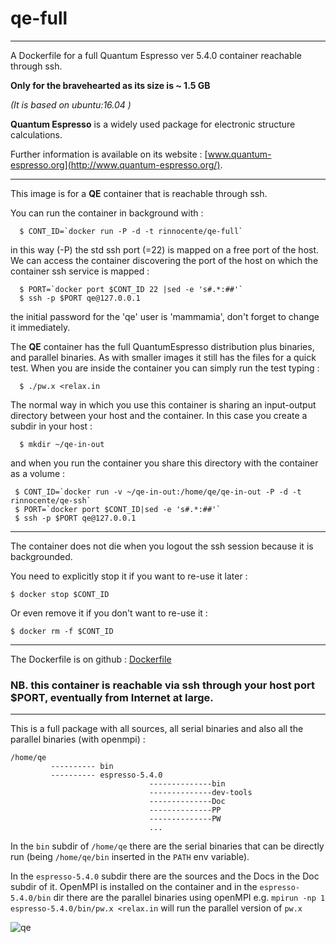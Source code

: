 # qe-full
---
A Dockerfile for  a full Quantum Espresso ver 5.4.0  container reachable through ssh.

**Only for the bravehearted as its size is ~ 1.5 GB**

*(It is based on ubuntu:16.04 )*


**Quantum Espresso** is a widely used package for electronic structure calculations.

Further information is  available on its website : [www.quantum-espresso.org](http://www.quantum-espresso.org/).

---

This image is for a **QE** container that is reachable through ssh.

You can run the container in background  with :
```
  $ CONT_ID=`docker run -P -d -t rinnocente/qe-full`
```
in this way (-P) the std ssh port (=22) is mapped on a free port of the host. We can access the container discovering the port of the host on which the container ssh service is mapped :
```
  $ PORT=`docker port $CONT_ID 22 |sed -e 's#.*:##'`
  $ ssh -p $PORT qe@127.0.0.1
```
the initial password for the 'qe' user is 'mammamia', don't forget to change it immediately.

The **QE** container has the  full QuantumEspresso distribution plus binaries, and parallel binaries.
As with smaller images it still has the files for a quick test.
When you are inside the container you can simply run the test typing :
```
  $ ./pw.x <relax.in
```
The normal way in which you use this container is sharing an input-output directory between your host  and the container. In this case you create a subdir in your host :
```
  $ mkdir ~/qe-in-out
```
and when you run the container you share this directory with the container as a volume :
```
 $ CONT_ID=`docker run -v ~/qe-in-out:/home/qe/qe-in-out -P -d -t rinnocente/qe-ssh`
 $ PORT=`docker port $CONT_ID|sed -e 's#.*:##'`
 $ ssh -p $PORT qe@127.0.0.1
```
---
The container does not die when you logout the ssh session because it is backgrounded.

You need to explicitly stop it if you want to re-use it later :
```
$ docker stop $CONT_ID
```

Or even remove it if you don't want to re-use it :
```
$ docker rm -f $CONT_ID
```
---
The Dockerfile is on github : [Dockerfile](https://github.com/rinnocente/qe-full)

### NB. this container is reachable via ssh through **your host port $PORT**, eventually from Internet at large.

---
This is a full package with all sources, all  serial binaries and also all the parallel binaries (with openmpi) :
```
/home/qe 
         ---------- bin
         ---------- espresso-5.4.0
                               --------------bin
                               --------------dev-tools
                               --------------Doc
                               --------------PP
                               --------------PW
                               ...
```
In the `bin` subdir of ```/home/qe``` there are the serial binaries that can be directly run (being ```/home/qe/bin``` inserted in the ```PATH``` env variable).

In the ```espresso-5.4.0``` subdir there are the sources and the Docs in the Doc subdir of it.
OpenMPI is installed on the container and in the ```espresso-5.4.0/bin``` dir there are the parallel binaries using openMPI e.g.  ```mpirun -np 1 espresso-5.4.0/bin/pw.x <relax.in``` will run the parallel version of ```pw.x```





![qe](http://www.quantum-espresso.org/wp-content/uploads/2011/12/Quantum_espresso_logo.jpg)
